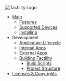 ![](images/menu-logo.png "Tactility Logo")

- [Main](/)
  - [Features](features.md)
  - [Supported Devices](supported-devices.md)
  - [Installing](installing.md)
- Development
  - [Application Lifecycle](application-lifecycle.md)
  - [Internal Apps](building-internal-apps.md)
  - [External Apps](building-external-apps.md)
  - [Building Tactility](building-tactility.md)
    - [Build Scripts](build-scripts.md)
    - [Project Structure](building-project-structure.md)
- [Licenses & Copyrights](LICENSE.md)
